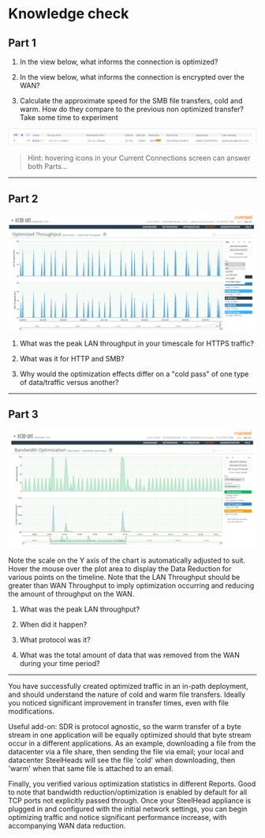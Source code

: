 # Knowledge check

## Part 1

1. In the view below, what informs the connection is optimized?

2. In the view below, what informs the connection is encrypted over the WAN?

3. Calculate the approximate speed for the SMB file transfers, cold and warm. How do they compare to the previous non optimized transfer? Take some time to experiment

![lab1-image](../assets/lab1-image.png)

> Hint: hovering icons in your Current Connections screen can answer both Parts...

---

## Part 2

![lab1-image3](../assets/lab1-image3.png)

1. What was the peak LAN throughput in your timescale for HTTPS traffic?

2. What was it for HTTP and SMB?

3. Why would the optimization effects differ on a "cold pass" of one type of data/traffic versus another?

---

## Part 3

![lab1-image2](../assets/lab1-image2.png)

Note the scale on the Y axis of the chart is automatically adjusted to suit. Hover the mouse over the plot area to display the Data Reduction for various points on the timeline. Note that the LAN Throughput should be greater than WAN Throughput to imply optimization occurring and reducing the amount of throughput on the WAN.

1. What was the peak LAN throughput?

2. When did it happen?

3. What protocol was it?

4. What was the total amount of data that was removed from the WAN during your time period?

---

You have successfully created optimized traffic in an in-path deployment, and should understand the nature of cold and warm file transfers. Ideally you noticed significant improvement in transfer times, even with file modifications.

Useful add-on: SDR is protocol agnostic, so the warm transfer of a byte stream in one application will be equally optimized should that byte stream occur in a different applications. As an example, downloading a file from the datacenter via a file share, then sending the file via email; your local and datacenter SteelHeads will see the file 'cold' when downloading, then 'warm' when that same file is attached to an email.

Finally, you verified various optimization statistics in different Reports. Good to note that bandwidth reduction/optimization is enabled by default for all TCP ports not explicitly passed through. Once your SteelHead appliance is plugged in and configured with the initial network settings, you can begin optimizing traffic and notice significant performance increase, with accompanying WAN data reduction.
